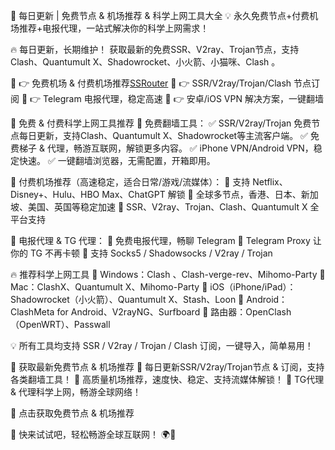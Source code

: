 🚀 每日更新 | 免费节点 & 机场推荐 & 科学上网工具大全
💡 永久免费节点+付费机场推荐+电报代理，一站式解决你的科学上网需求！

🔥 每日更新，长期维护！ 获取最新的免费SSR、V2ray、Trojan节点，支持Clash、Quantumult X、Shadowrocket、小火箭、小猫咪、Clash 。

  
📌 👉 免费机场 & 付费机场推荐<a href="https://www.SSRouter.com/" rel="nofollow">SSRouter</a>
📌 👉 SSR/V2ray/Trojan/Clash 节点订阅
📌 👉 Telegram 电报代理，稳定高速
📌 👉 安卓/iOS VPN 解决方案，一键翻墙

🎯 免费 & 付费科学上网工具推荐
📢 免费翻墙工具：
✅ SSR/V2ray/Trojan 免费节点每日更新，支持Clash、Quantumult X、Shadowrocket等主流客户端。
✅ 免费梯子 & 代理，畅游互联网，解锁更多内容。
✅ iPhone VPN/Android VPN，稳定快速。
✅ 一键翻墙浏览器，无需配置，开箱即用。

📢 付费机场推荐（高速稳定，适合日常/游戏/流媒体）：
💎 支持 Netflix、Disney+、Hulu、HBO Max、ChatGPT 解锁
💎 全球多节点，香港、日本、新加坡、美国、英国等稳定加速
💎 SSR、V2ray、Trojan、Clash、Quantumult X 全平台支持

📢 电报代理 & TG 代理：
🚀 免费电报代理，畅聊 Telegram
🚀 Telegram Proxy 让你的 TG 不再卡顿
🚀 支持 Socks5 / Shadowsocks / V2ray / Trojan

🔥 推荐科学上网工具
📌 Windows：Clash 、Clash-verge-rev、Mihomo-Party
📌 Mac：ClashX、Quantumult X、Mihomo-Party
📌 iOS（iPhone/iPad）：Shadowrocket（小火箭）、Quantumult X、Stash、Loon
📌 Android：ClashMeta for Android、V2rayNG、Surfboard
📌 路由器：OpenClash（OpenWRT）、Passwall

💡 所有工具均支持 SSR / V2ray / Trojan / Clash 订阅，一键导入，简单易用！

🔗 获取最新免费节点 & 机场推荐
🚀 每日更新SSR/V2ray/Trojan节点 & 订阅，支持各类翻墙工具！
🚀 高质量机场推荐，速度快、稳定、支持流媒体解锁！
🚀 TG代理 & 代理科学上网，畅游全球网络！

📌 点击获取免费节点 & 机场推荐

💎 快来试试吧，轻松畅游全球互联网！ 🌍🚀
